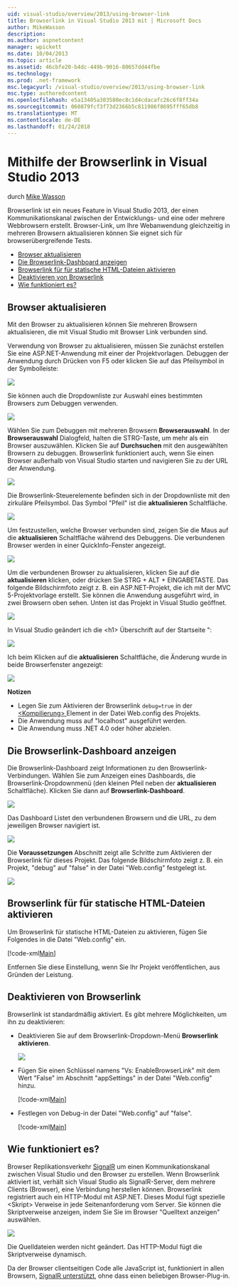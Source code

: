 ```yaml
---
uid: visual-studio/overview/2013/using-browser-link
title: Browserlink in Visual Studio 2013 mit | Microsoft Docs
author: MikeWasson
description: 
ms.author: aspnetcontent
manager: wpickett
ms.date: 10/04/2013
ms.topic: article
ms.assetid: 46cbfe20-b4dc-449b-9016-80657dd44fbe
ms.technology: 
ms.prod: .net-framework
msc.legacyurl: /visual-studio/overview/2013/using-browser-link
msc.type: authoredcontent
ms.openlocfilehash: e5a13405a303580ec8c1d4cdacafc26c6f8ff34a
ms.sourcegitcommit: 060879fcf3f73d2366b5c811986f8695fff65db8
ms.translationtype: MT
ms.contentlocale: de-DE
ms.lasthandoff: 01/24/2018
---
```

<a name="using-browser-link-in-visual-studio-2013"></a>Mithilfe der Browserlink in Visual Studio 2013
====================
durch [Mike Wasson](https://github.com/MikeWasson)

Browserlink ist ein neues Feature in Visual Studio 2013, der einen Kommunikationskanal zwischen der Entwicklungs- und eine oder mehrere Webbrowsern erstellt. Browser-Link, um Ihre Webanwendung gleichzeitig in mehreren Browsern aktualisieren können Sie eignet sich für browserübergreifende Tests.

- [Browser aktualisieren](#browser-refresh)
- [Die Browserlink-Dashboard anzeigen](#dashboard)
- [Browserlink für für statische HTML-Dateien aktivieren](#static-html)
- [Deaktivieren von Browserlink](#disabling)
- [Wie funktioniert es?](#how-it-works)

<a id="browser-refresh"></a>
## <a name="browser-refresh"></a>Browser aktualisieren

Mit den Browser zu aktualisieren können Sie mehreren Browsern aktualisieren, die mit Visual Studio mit Browser Link verbunden sind.

Verwendung von Browser zu aktualisieren, müssen Sie zunächst erstellen Sie eine ASP.NET-Anwendung mit einer der Projektvorlagen. Debuggen der Anwendung durch Drücken von F5 oder klicken Sie auf das Pfeilsymbol in der Symbolleiste:

![](using-browser-link/_static/image1.png)

Sie können auch die Dropdownliste zur Auswahl eines bestimmten Browsers zum Debuggen verwenden.

![](using-browser-link/_static/image2.png)

Wählen Sie zum Debuggen mit mehreren Browsern **Browserauswahl**. In der **Browserauswahl** Dialogfeld, halten die STRG-Taste, um mehr als ein Browser auszuwählen. Klicken Sie auf **Durchsuchen** mit den ausgewählten Browsern zu debuggen. Browserlink funktioniert auch, wenn Sie einen Browser außerhalb von Visual Studio starten und navigieren Sie zu der URL der Anwendung.

![](using-browser-link/_static/image3.png)

Die Browserlink-Steuerelemente befinden sich in der Dropdownliste mit den zirkuläre Pfeilsymbol. Das Symbol "Pfeil" ist die **aktualisieren** Schaltfläche.

![](using-browser-link/_static/image4.png)

Um festzustellen, welche Browser verbunden sind, zeigen Sie die Maus auf die **aktualisieren** Schaltfläche während des Debuggens. Die verbundenen Browser werden in einer QuickInfo-Fenster angezeigt.

![](using-browser-link/_static/image5.png)

Um die verbundenen Browser zu aktualisieren, klicken Sie auf die **aktualisieren** klicken, oder drücken Sie STRG + ALT + EINGABETASTE. Das folgende Bildschirmfoto zeigt z. B. ein ASP.NET-Projekt, die ich mit der MVC 5-Projektvorlage erstellt. Sie können die Anwendung ausgeführt wird, in zwei Browsern oben sehen. Unten ist das Projekt in Visual Studio geöffnet.

![](using-browser-link/_static/image6.png)

In Visual Studio geändert ich die &lt;h1&gt; Überschrift auf der Startseite ":

![](using-browser-link/_static/image7.png)

Ich beim Klicken auf die **aktualisieren** Schaltfläche, die Änderung wurde in beide Browserfenster angezeigt:

![](using-browser-link/_static/image8.png)

**Notizen**

- Legen Sie zum Aktivieren der Browserlink `debug=true` in der [ &lt;Kompilierung&gt; ](https://msdn.microsoft.com/library/s10awwz0(v=vs.85).aspx) Element in der Datei Web.config des Projekts.
- Die Anwendung muss auf "localhost" ausgeführt werden.
- Die Anwendung muss .NET 4.0 oder höher abzielen.

<a id="dashboard"></a>
## <a name="viewing-the-browser-link-dashboard"></a>Die Browserlink-Dashboard anzeigen

Die Browserlink-Dashboard zeigt Informationen zu den Browserlink-Verbindungen. Wählen Sie zum Anzeigen eines Dashboards, die Browserlink-Dropdownmenü (den kleinen Pfeil neben der **aktualisieren** Schaltfläche). Klicken Sie dann auf **Browserlink-Dashboard**.

![](using-browser-link/_static/image9.png)

Das Dashboard Listet den verbundenen Browsern und die URL, zu dem jeweiligen Browser navigiert ist.

![](using-browser-link/_static/image10.png)

Die **Voraussetzungen** Abschnitt zeigt alle Schritte zum Aktivieren der Browserlink für dieses Projekt. Das folgende Bildschirmfoto zeigt z. B. ein Projekt, "debug" auf "false" in der Datei "Web.config" festgelegt ist.

![](using-browser-link/_static/image11.png)

<a id="static-html"></a>
## <a name="enabling-browser-link-for-static-html-files"></a>Browserlink für für statische HTML-Dateien aktivieren

Um Browserlink für statische HTML-Dateien zu aktivieren, fügen Sie Folgendes in die Datei "Web.config" ein.

[!code-xml[Main](using-browser-link/samples/sample1.xml)]

Entfernen Sie diese Einstellung, wenn Sie Ihr Projekt veröffentlichen, aus Gründen der Leistung.

<a id="disabling"></a>
## <a name="disabling-browser-link"></a>Deaktivieren von Browserlink

Browserlink ist standardmäßig aktiviert. Es gibt mehrere Möglichkeiten, um ihn zu deaktivieren:

- Deaktivieren Sie auf dem Browserlink-Dropdown-Menü **Browserlink aktivieren**. 

    ![](using-browser-link/_static/image12.png)
- Fügen Sie einen Schlüssel namens "Vs: EnableBrowserLink" mit dem Wert "False" im Abschnitt "appSettings" in der Datei "Web.config" hinzu. 

    [!code-xml[Main](using-browser-link/samples/sample2.xml)]
- Festlegen von Debug-in der Datei "Web.config" auf "false". 

    [!code-xml[Main](using-browser-link/samples/sample3.xml)]

<a id="how-it-works"></a>
## <a name="how-does-it-work"></a>Wie funktioniert es?

Browser Replikationsverkehr [SignalR](../../../signalr/index.md) um einen Kommunikationskanal zwischen Visual Studio und den Browser zu erstellen. Wenn Browserlink aktiviert ist, verhält sich Visual Studio als SignalR-Server, dem mehrere Clients (Browser), eine Verbindung herstellen können. Browserlink registriert auch ein HTTP-Modul mit ASP.NET. Dieses Modul fügt spezielle &lt;Skript&gt; Verweise in jede Seitenanforderung vom Server. Sie können die Skriptverweise anzeigen, indem Sie Sie im Browser "Quelltext anzeigen" auswählen.

![](using-browser-link/_static/image13.png)

Die Quelldateien werden nicht geändert. Das HTTP-Modul fügt die Skriptverweise dynamisch.

Da der Browser clientseitigen Code alle JavaScript ist, funktioniert in allen Browsern, [SignalR unterstützt](../../../signalr/overview/getting-started/supported-platforms.md), ohne dass einen beliebigen Browser-Plug-in.
